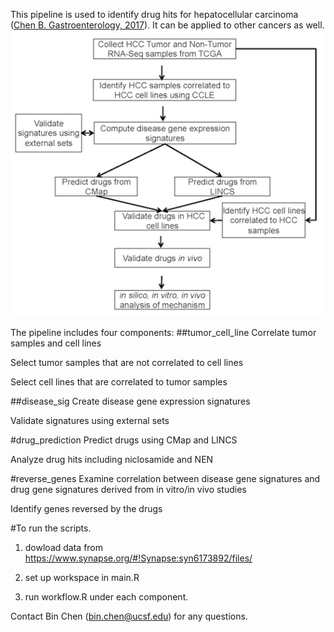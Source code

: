 This pipeline is used to identify drug hits for hepatocellular carcinoma ([Chen B. Gastroenterology, 2017](http://www.gastrojournal.org/article/S0016-5085(17)30264-0/abstract)). It can be applied to other cancers as well. 
![alt text](https://github.com/Bin-Chen-Lab/HCC_NEN/blob/master/workflow_general.png "work flow")


The pipeline includes four components:
##tumor_cell_line
Correlate tumor samples and cell lines

Select tumor samples that are not correlated to cell lines

Select cell lines that are correlated to tumor samples

##disease_sig
Create disease gene expression signatures

Validate signatures using external sets

#drug_prediction
Predict drugs using CMap and LINCS

Analyze drug hits including niclosamide and NEN

#reverse_genes
Examine correlation between disease gene signatures and drug gene signatures derived from in vitro/in vivo studies

Identify genes reversed by the drugs

#To run the scripts.
1) dowload data from https://www.synapse.org/#!Synapse:syn6173892/files/

2) set up workspace in main.R

3) run workflow.R under each component. 

Contact Bin Chen (bin.chen@ucsf.edu) for any questions.